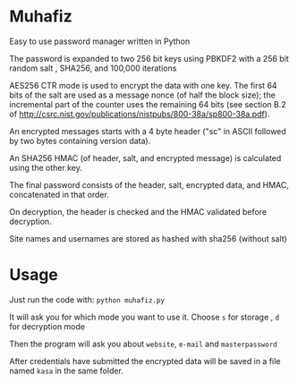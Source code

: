 
# Muhafiz
Easy to use password manager written in Python

The password is expanded to two 256 bit keys using PBKDF2 with a 256 bit random salt , SHA256, and 100,000 iterations 

AES256 CTR mode is used to encrypt the data with one key. The first 64 bits of the salt are used as a message nonce (of half the block size); the incremental part of the counter uses the remaining 64 bits (see section B.2 of http://csrc.nist.gov/publications/nistpubs/800-38a/sp800-38a.pdf).

An encrypted messages starts with a 4 byte header ("sc" in ASCII followed by two bytes containing version data).

An SHA256 HMAC (of header, salt, and encrypted message) is calculated using the other key.

The final password consists of the header, salt, encrypted data, and HMAC, concatenated in that order.

On decryption, the header is checked and the HMAC validated before decryption.

Site names and usernames are stored as hashed with sha256 (without salt)


# Usage
Just run the code with: `python muhafiz.py`

It will ask you for which mode you want to use it. Choose `s` for storage , `d` for decryption mode

Then the program will ask you about `website`, `e-mail` and `masterpassword`

After credentials have submitted the encrypted data will be saved in a file named `kasa` in the same folder.



